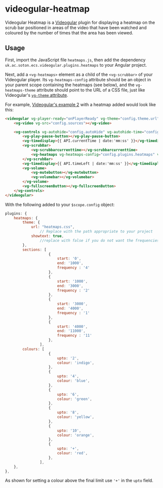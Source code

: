 videogular-heatmap
==================

Videogular Heatmap is a [Videogular](http://videogular.com/) plugin for displaying a heatmap on the scrub bar positioned in areas of the video that have been watched and coloured by the number of times that the area has been viewed.

Usage
-----

First, import the JavaScript file `heatmaps.js`, then add the dependency `uk.ac.soton.ecs.videogular.plugins.heatmaps` to your Angular project.

Next, add a `<vg-heatmaps>` element as a child of the `<vg-scrubbar>` of your Videogular player. Its `vg-heatmaps-config` attribute should be an object in your parent scope containing the heatmaps (see below), and the `vg-heatmaps-theme` attribute should point to the URL of a CSS file, just like Videogular's [`vg-theme` attribute](https://github.com/2fdevs/videogular/wiki/Themes).

For example, [Videogular's example 2](http://videogular.com/examples/example02.html) with a heatmap added would look like this:

```html
<videogular vg-player-ready="onPlayerReady" vg-theme="config.theme.url">
	<vg-video vg-src="config.sources"></vg-video>

	<vg-controls vg-autohide="config.autoHide" vg-autohide-time="config.autoHideTime">
		<vg-play-pause-button></vg-play-pause-button>
		<vg-timedisplay>{{ API.currentTime | date:'mm:ss' }}</vg-timedisplay>
		<vg-scrubBar>
			<vg-scrubbarcurrenttime></vg-scrubbarcurrenttime>
			<vg-heatmaps vg-heatmaps-config="config.plugins.heatmaps" vg-heatmaps-theme="config.plugins.heatmaps.theme.url"></vg-heatmaps>
		</vg-scrubBar>
		<vg-timedisplay>{{ API.timeLeft | date:'mm:ss' }}</vg-timedisplay>
		<vg-volume>
			<vg-mutebutton></vg-mutebutton>
			<vg-volumebar></vg-volumebar>
		</vg-volume>
		<vg-fullscreenButton></vg-fullscreenButton>
	</vg-controls>
</videogular>
```

With the following added to your `$scope.config` object:

```js
plugins: {
	heatmaps: {
		theme: {
			url: "heatmaps.css",
				// Replace with the path appropriate to your project
			showtext: true,
				//replace with false if you do not want the frequencies to show on the scrub bar
		},
		sections: [
					{
						start: '0',
						end: '1000',
						frequency : '4'
					},
					{
						start: '1000',
						end: '3000',
						frequency : '2'
					},
					{
						start: '3000',
						end: '4000',
						frequency : '1'
					},
					{
						start: '4000',
						end: '11000',
						frequency : '11'
					},
				],
		colours: [
					{
						upto: '2',
						colour: 'indigo',
					},
					{
						upto: '4',
						colour: 'blue',
					},
					{
						upto: '6',
						colour: 'green',
					},
					{
						upto: '8',
						colour: 'yellow',
					},
					{
						upto: '10',
						colour: 'orange',
					},
					{
						upto: '+',
						colour: 'red',
					},
				],
	},
},
```
As shown for setting a colour above the final limit use `'+'` in the `upto` field.
